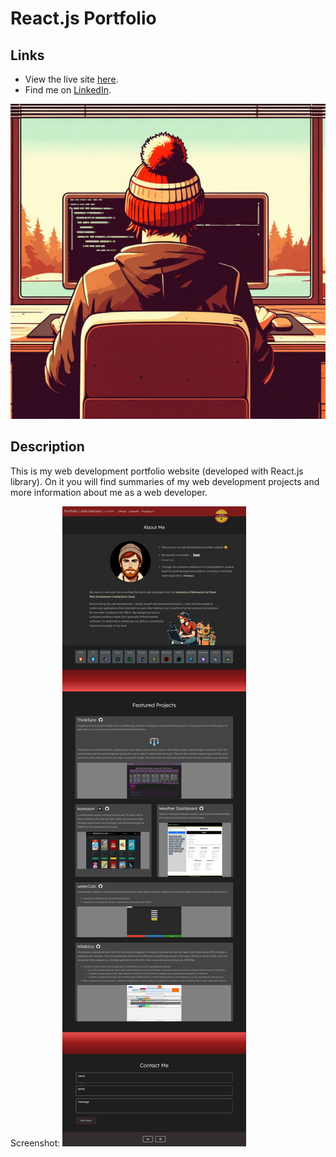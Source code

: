 # React.js Portfolio  

## Links  
  
* View the live site [here](https://johntg96.com/).  
* Find me on [LinkedIn](https://www.linkedin.com/in/johntg96/).  

![coding artwork](./public/images/me_coding_art.jpeg)  

## Description  
  
This is my web development portfolio website (developed with React.js library).
On it you will find summaries of my web development projects and more information about me as a web developer.
  
Screenshot:
![website screenshot](./public/images/screenshot_react_portfolio.png)


